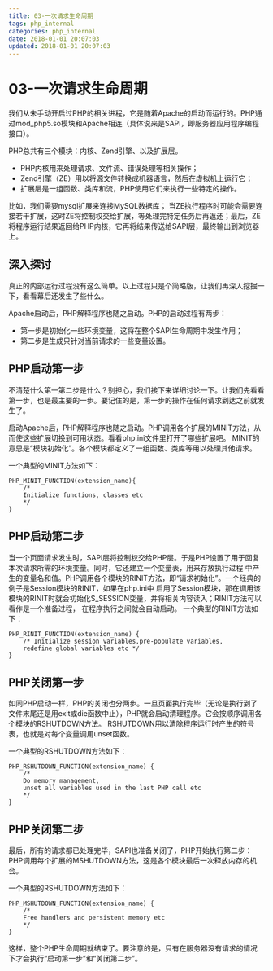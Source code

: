 ```yaml
---
title: 03-一次请求生命周期
tags: php_internal
categories: php_internal
date: 2018-01-01 20:07:03
updated: 2018-01-01 20:07:03
---
```


# 03-一次请求生命周期
我们从未手动开启过PHP的相关进程，它是随着Apache的启动而运行的。PHP通过mod_php5.so模块和Apache相连（具体说来是SAPI，即服务器应用程序编程接口）。

PHP总共有三个模块：内核、Zend引擎、以及扩展层。

- PHP内核用来处理请求、文件流、错误处理等相关操作；
- Zend引擎（ZE）用以将源文件转换成机器语言，然后在虚拟机上运行它；
- 扩展层是一组函数、类库和流，PHP使用它们来执行一些特定的操作。

比如，我们需要mysql扩展来连接MySQL数据库； 当ZE执行程序时可能会需要连接若干扩展，这时ZE将控制权交给扩展，等处理完特定任务后再返还；最后，ZE将程序运行结果返回给PHP内核，它再将结果传送给SAPI层，最终输出到浏览器上。

## 深入探讨

真正的内部运行过程没有这么简单。以上过程只是个简略版，让我们再深入挖掘一下，看看幕后还发生了些什么。

Apache启动后，PHP解释程序也随之启动。PHP的启动过程有两步：

- 第一步是初始化一些环境变量，这将在整个SAPI生命周期中发生作用；
- 第二步是生成只针对当前请求的一些变量设置。

## PHP启动第一步

不清楚什么第一第二步是什么？别担心，我们接下来详细讨论一下。让我们先看看第一步，也是最主要的一步。要记住的是，第一步的操作在任何请求到达之前就发生了。

启动Apache后，PHP解释程序也随之启动。PHP调用各个扩展的MINIT方法，从而使这些扩展切换到可用状态。看看php.ini文件里打开了哪些扩展吧。 MINIT的意思是“模块初始化”。各个模块都定义了一组函数、类库等用以处理其他请求。

一个典型的MINIT方法如下：

    PHP_MINIT_FUNCTION(extension_name){
        /*
        Initialize functions, classes etc
        */
    }

## PHP启动第二步

当一个页面请求发生时，SAPI层将控制权交给PHP层。于是PHP设置了用于回复本次请求所需的环境变量。同时，它还建立一个变量表，用来存放执行过程 中产生的变量名和值。PHP调用各个模块的RINIT方法，即“请求初始化”。一个经典的例子是Session模块的RINIT，如果在php.ini中 启用了Session模块，那在调用该模块的RINIT时就会初始化$_SESSION变量，并将相关内容读入；RINIT方法可以看作是一个准备过程， 在程序执行之间就会自动启动。 一个典型的RINIT方法如下：

    PHP_RINIT_FUNCTION(extension_name) {
        /* Initialize session variables,pre-populate variables,
        redefine global variables etc */
    }

## PHP关闭第一步

如同PHP启动一样，PHP的关闭也分两步。一旦页面执行完毕（无论是执行到了文件末尾还是用exit或die函数中止），PHP就会启动清理程序。它会按顺序调用各个模块的RSHUTDOWN方法。 RSHUTDOWN用以清除程序运行时产生的符号表，也就是对每个变量调用unset函数。

一个典型的RSHUTDOWN方法如下：

    PHP_RSHUTDOWN_FUNCTION(extension_name) {
        /*
        Do memory management,
        unset all variables used in the last PHP call etc
        */
    }

## PHP关闭第二步

最后，所有的请求都已处理完毕，SAPI也准备关闭了，PHP开始执行第二步：PHP调用每个扩展的MSHUTDOWN方法，这是各个模块最后一次释放内存的机会。

一个典型的RSHUTDOWN方法如下：

    PHP_MSHUTDOWN_FUNCTION(extension_name) {
        /*
        Free handlers and persistent memory etc
        */
    }

这样，整个PHP生命周期就结束了。要注意的是，只有在服务器没有请求的情况下才会执行“启动第一步”和“关闭第二步”。
